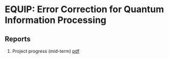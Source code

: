 # EQUIP: Error Correction for Quantum Information Processing

## Reports

1. Project progress (mid-term) [pdf](docs/equip_project_progress_mid_term.pdf)